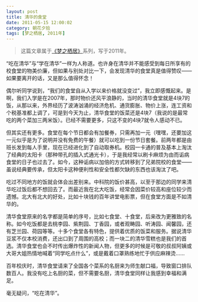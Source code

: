 ```yaml
---
layout: post
title: 清华的食堂
date: 2011-05-15 12:00:02
category: 朝花夕拾
tags: [梦之栖居, 2011年]
---
```


> 这篇文章属于[《梦之栖居》](/posts/where-the-dreams-reside/)系列，写于2011年。
	
<!--more-->

“吃在清华”与“学在清华”一样为人称道。也许身在清华并不能感受到每日所享有的校食堂的物美价廉，但如果与别处对比一下，会发现清华的食堂真是值得赞叹——如果要离开的话，又是那么值得怀念！

偶尔听同学说到，“我们的食堂自从入学以来价格就没变过”，我立即感慨起来。是啊，我们入学是在2007年，那时物价还风平浪静的，当时的清华食堂就是4块7的饭，从那以来，外界经历了波涛汹涌的经济危机、通货膨胀、物价上涨，连工资和个税基准都上调了，可是到今天为止，清华食堂的饭菜还是4块7（我说的是最常吃的两个菜加三两米饭）。已经不需要更多，只这不变的4块7就令人感动不已。

但其实还有更多。食堂在每个节日都会有加餐券，只需再加一元（嘿嘿，还要加这一元似乎是为了说明并没有免费的午餐）就可以吃到一份节日套餐。前两年都是由班长发到每人手里，现在已经进化到了自动取券机。校园一卡通的普及基本上淘汰了经典的太阳卡（那种带孔的插入式通光卡），于是我经常以刷卡麻烦为由而诟病食堂的日子也过去了。如今，这种诟病以加倍的方式转移到了兄弟院校的食堂——虽说经典要传承，但太阳卡这种便利性和安全性都欠缺的东西也该淘汰了吧。

吃过不同地方的饭就会体会出差别来。中科院的饭价甚高，以至于那边的同学来清华吃过饭后都不想回去了。而最近我在北大吃饭，经常会因菜价较高和座位较少而遗憾。北大有北大的好处，比如十块钱的百年讲堂电影票，但在食堂方面是不如清华的。

清华食堂原来的名字都是简单的序号，比如七食堂、十食堂，后来改为更雅致的名称。如今吃饭都是去桃李园、紫荆园、丁香园，或者观畴园、听涛园、闻馨园，还有芝兰园、荷园等等。十多个食堂各有特色，提供着优质的饭菜和服务。据说清华豆浆不仅本校消费，还出口到了周围的高校；而一块二的清华雪糕也是我们的首选。清华食堂也会不时传出爆炸性的新闻人物，但更多的时候是可敬的叔叔阿姨或大哥大姐热情地喊着“同学吃点什么”，或是戴着口罩熟练地忙于供应麻辣烫……

百年校庆时，清华食堂请来了全国各个菜系的名厨来为师生献口福，导致窗口排队数百人。我没有吃上名厨的菜，但不需要名厨，清华食堂同样让我感到幸福和满足。

毫无疑问，“吃在清华”。